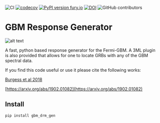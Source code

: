 ![CI](https://github.com/grburgess/gbm_drm_gen/workflows/CI/badge.svg)
[![codecov](https://codecov.io/gh/grburgess/gbm_drm_gen/branch/master/graph/badge.svg?token=vdaYSD8vdx)](https://codecov.io/gh/grburgess/gbm_drm_gen)
[![PyPI version fury.io](https://badge.fury.io/py/gbm_drm_gen.svg)](https://pypi.python.org/pypi/gbm_drm_gen/)
[![DOI](https://zenodo.org/badge/DOI/10.5281/zenodo.2590555.svg)](https://doi.org/10.5281/zenodo.2590555)
![GitHub contributors](https://img.shields.io/github/contributors/grburgess/gbm_drm_gen)
# GBM Response Generator

![alt text](https://raw.githubusercontent.com/grburgess/gbm_drm_gen/master/logo.png)

A fast, python based response generator for the Fermi-GBM. A 3ML plugin is also provided that allows for one to locate GRBs with any of the GBM spectral data. 

If you find this code useful or use it please cite the following works:

[Burgess et al 2018](https://academic.oup.com/mnras/article/476/2/1427/4670828)

[https://arxiv.org/abs/1902.01082](https://arxiv.org/abs/1902.01082)


## Install
```bash
pip install gbm_drm_gen

```
